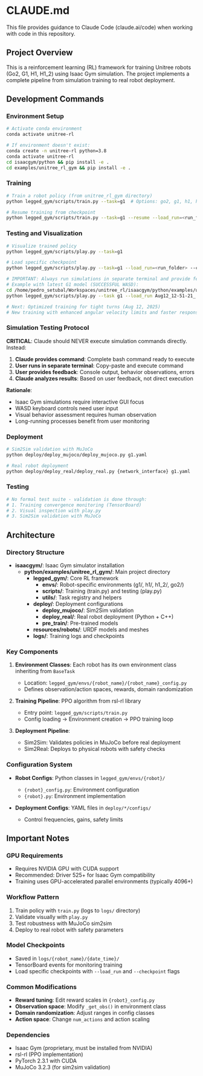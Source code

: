 # CLAUDE.md

This file provides guidance to Claude Code (claude.ai/code) when working with code in this repository.

## Project Overview

This is a reinforcement learning (RL) framework for training Unitree robots (Go2, G1, H1, H1_2) using Isaac Gym simulation. The project implements a complete pipeline from simulation training to real robot deployment.

## Development Commands

### Environment Setup
```bash
# Activate conda environment
conda activate unitree-rl

# If environment doesn't exist:
conda create -n unitree-rl python=3.8
conda activate unitree-rl
cd isaacgym/python && pip install -e .
cd examples/unitree_rl_gym && pip install -e .
```

### Training
```bash
# Train a robot policy (from unitree_rl_gym directory)
python legged_gym/scripts/train.py --task=g1  # Options: go2, g1, h1, h1_2

# Resume training from checkpoint
python legged_gym/scripts/train.py --task=g1 --resume --load_run=<run_folder> --checkpoint=<checkpoint_number>
```

### Testing and Visualization
```bash
# Visualize trained policy
python legged_gym/scripts/play.py --task=g1

# Load specific checkpoint
python legged_gym/scripts/play.py --task=g1 --load_run=<run_folder> --checkpoint=<checkpoint_number>

# IMPORTANT: Always run simulations in separate terminal and provide feedback
# Example with latest G1 model (SUCCESSFUL WASD):
cd /home/pedro_setubal/Workspaces/unitree_rl/isaacgym/python/examples/unitree_rl_gym
python legged_gym/scripts/play.py --task g1 --load_run Aug12_12-51-21_ --checkpoint 1110 --num_envs 1

# Next: Optimized training for tight turns (Aug 12, 2025)
# New training with enhanced angular velocity limits and faster response
```

### Simulation Testing Protocol
**CRITICAL**: Claude should NEVER execute simulation commands directly. Instead:

1. **Claude provides command**: Complete bash command ready to execute
2. **User runs in separate terminal**: Copy-paste and execute command
3. **User provides feedback**: Console output, behavior observations, errors
4. **Claude analyzes results**: Based on user feedback, not direct execution

**Rationale**: 
- Isaac Gym simulations require interactive GUI focus
- WASD keyboard controls need user input
- Visual behavior assessment requires human observation
- Long-running processes benefit from user monitoring

### Deployment
```bash
# Sim2Sim validation with MuJoCo
python deploy/deploy_mujoco/deploy_mujoco.py g1.yaml

# Real robot deployment
python deploy/deploy_real/deploy_real.py {network_interface} g1.yaml
```

### Testing
```bash
# No formal test suite - validation is done through:
# 1. Training convergence monitoring (TensorBoard)
# 2. Visual inspection with play.py
# 3. Sim2Sim validation with MuJoCo
```

## Architecture

### Directory Structure
- **isaacgym/**: Isaac Gym simulator installation
  - **python/examples/unitree_rl_gym/**: Main project directory
    - **legged_gym/**: Core RL framework
      - **envs/**: Robot-specific environments (g1/, h1/, h1_2/, go2/)
      - **scripts/**: Training (train.py) and testing (play.py)
      - **utils/**: Task registry and helpers
    - **deploy/**: Deployment configurations
      - **deploy_mujoco/**: Sim2Sim validation
      - **deploy_real/**: Real robot deployment (Python + C++)
      - **pre_train/**: Pre-trained models
    - **resources/robots/**: URDF models and meshes
    - **logs/**: Training logs and checkpoints

### Key Components

1. **Environment Classes**: Each robot has its own environment class inheriting from `BaseTask`
   - Location: `legged_gym/envs/{robot_name}/{robot_name}_config.py`
   - Defines observation/action spaces, rewards, domain randomization

2. **Training Pipeline**: PPO algorithm from rsl-rl library
   - Entry point: `legged_gym/scripts/train.py`
   - Config loading → Environment creation → PPO training loop

3. **Deployment Pipeline**: 
   - Sim2Sim: Validates policies in MuJoCo before real deployment
   - Sim2Real: Deploys to physical robots with safety checks

### Configuration System

- **Robot Configs**: Python classes in `legged_gym/envs/{robot}/`
  - `{robot}_config.py`: Environment configuration
  - `{robot}.py`: Environment implementation

- **Deployment Configs**: YAML files in `deploy/*/configs/`
  - Control frequencies, gains, safety limits

## Important Notes

### GPU Requirements
- Requires NVIDIA GPU with CUDA support
- Recommended: Driver 525+ for Isaac Gym compatibility
- Training uses GPU-accelerated parallel environments (typically 4096+)

### Workflow Pattern
1. Train policy with `train.py` (logs to `logs/` directory)
2. Validate visually with `play.py`
3. Test robustness with MuJoCo sim2sim
4. Deploy to real robot with safety parameters

### Model Checkpoints
- Saved in `logs/{robot_name}/{date_time}/` 
- TensorBoard events for monitoring training
- Load specific checkpoints with `--load_run` and `--checkpoint` flags

### Common Modifications
- **Reward tuning**: Edit reward scales in `{robot}_config.py`
- **Observation space**: Modify `_get_obs()` in environment class
- **Domain randomization**: Adjust ranges in config classes
- **Action space**: Change `num_actions` and action scaling

### Dependencies
- Isaac Gym (proprietary, must be installed from NVIDIA)
- rsl-rl (PPO implementation)
- PyTorch 2.3.1 with CUDA
- MuJoCo 3.2.3 (for sim2sim validation)